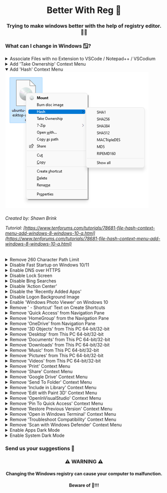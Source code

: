 <p align="center">
  <h1 align="center">Better With Reg 🧊</h1>
  <h3 align="center">Trying to make windows better with the help of registry editor. 👨‍💻</h3>
</p>

### What can I change in Windows 🪟?

<details>
  <summary>Associate Files with no Extension to VSCode / Notepad++ / VSCodium</summary>
  <h3 align="left">😵‍💫</h3>
  <h4 align="left">This item has no description yet.</h4>

  <h6 align="left">
  Created by Unknown</br>
  </h6>
</details>

<details>
  <summary>Add 'Take Ownership' Context Menu</summary>
  <img src="img/takeownership.png" alt="Check Files Hash Sum"/></br>
  <img src="img/takeownership1.png" alt="Check Files Hash Sum"/></br>

  <h6 align="left">
  Created by: Walter Glenn</br>

  Article: [https://www.howtogeek.com/howto/windows-vista/add-take-ownership-to-explorer-right-click-menu-in-vista/](https://www.howtogeek.com/howto/windows-vista/add-take-ownership-to-explorer-right-click-menu-in-vista/)
  </h6>
</details>

<details open>
  <summary>Add 'Hash' Context Menu</summary>
  <img src="img/hashsum.png" alt="Check Files Hash Sum"/></br>
  
  <h6 align="left">
  Created by: Shawn Brink</br>

  Tutorial: [https://www.tenforums.com/tutorials/78681-file-hash-context-menu-add-windows-8-windows-10-a.html](https://www.tenforums.com/tutorials/78681-file-hash-context-menu-add-windows-8-windows-10-a.html)
  </h6>
</details>

<details>
  <summary>Remove 260 Character Path Limit</summary>
  <h3 align="left">🥺</h3>
  <h4 align="left">This item has no description yet.</h4>

  <h6 align="left">
  Created by: Walter Glenn</br>

  Article: [http://www.howtogeek.com/266621/how-to-make-windows-10-accept-file-paths-over-260-characters/](http://www.howtogeek.com/266621/how-to-make-windows-10-accept-file-paths-over-260-characters/)
  </h6>
</details>

<details>
  <summary>Disable Fast Startup on Windows 10/11</summary>
  <h3 align="left">😭</h3>
  <h4 align="left">This item has no description yet.</h4>

  <h6 align="left">
  Created by: Tashreef Shareef</br>
  
  Tutorial: [https://www.makeuseof.com/windows-11-turn-on-or-off-fast-startup/](https://www.makeuseof.com/windows-11-turn-on-or-off-fast-startup/)
  </h6>
</details>

<details>
  <summary>Enable DNS over HTTPS</summary>
  <h3 align="left">😭</h3>
  <h4 align="left">This item has no description yet.</h4>

  <h6 align="left">
  Created by Unknown</br>
  </h6>
</details>

<details>
  <summary>Disable Lock Screen</summary>
  <h3 align="left">😣</h3>
  <h4 align="left">This item has no description yet.</h4>

  <h6 align="left">
  Created by Unknown</br>
  </h6>
</details>

<details>
  <summary>Disable Bing Searches</summary>
  <h3 align="left">😫</h3>
  <h4 align="left">This item has no description yet.</h4>

  <h6 align="left">
  Created by: Chris Hoffman and Josh Hendrickson</br>
  
  Article: [https://www.howtogeek.com/224159/how-to-disable-bing-in-the-windows-10-start-menu/](https://www.howtogeek.com/224159/how-to-disable-bing-in-the-windows-10-start-menu/)
  </h6>
</details>

<details>
  <summary>Disable 'Action Center'</summary>
  <h3 align="left">😩</h3>
  <h4 align="left">This item has no description yet.</h4>

  <h6 align="left">
  Created by Unknown</br>
  </h6>
</details>

<details>
  <summary>Disable the 'Recently Added Apps'</summary>
  <h3 align="left">😧</h3>
  <h4 align="left">This item has no description yet.</h4>

  <h6 align="left">
  Created by Unknown</br>
  </h6>
</details>

<details>
  <summary>Disable Logon Background Image</summary>
  <h3 align="left">😧</h3>
  <h4 align="left">This item has no description yet.</h4>

  <h6 align="left">
  Created by Unknown</br>
  </h6>
</details>

<details>
  <summary>Enable 'Windows Photo Viewer' on Windows 10</summary>
  <h3 align="left">😧</h3>
  <h4 align="left">This item has no description yet.</h4>

  <h6 align="left">
  Created by Walter Glenn</br>
  
  Article: [https://www.howtogeek.com/225844/how-to-make-windows-photo-viewer-your-default-image-viewer-on-windows-10/](https://www.howtogeek.com/225844/how-to-make-windows-photo-viewer-your-default-image-viewer-on-windows-10/)
  </h6>
</details>

<details>
  <summary>Remove ' - Shortcut' Text on Create Shortcuts</summary>
  <h3 align="left">😧</h3>
  <h4 align="left">This item has no description yet.</h4>

  <h6 align="left">
  Created by: Walter Glenn</br>

  Article: [http://www.howtogeek.com/281753/how-to-remove-the-shortcut-text-from-new-shortcuts-in-windows/](http://www.howtogeek.com/281753/how-to-remove-the-shortcut-text-from-new-shortcuts-in-windows/)
  </h6>
</details>

<details>
  <summary>Remove 'Quick Access' from Navigation Pane</summary>
  <h3 align="left">😧</h3>
  <h4 align="left">This item has no description yet.</h4>

  <h6 align="left">
  Created by: Shawn Brink</br>
  
  Tutorial: [https://www.tenforums.com/tutorials/4844-remove-quick-access-navigation-pane-windows-10-a.html](https://www.tenforums.com/tutorials/4844-remove-quick-access-navigation-pane-windows-10-a.html)
  </h6>
</details>

<details>
  <summary>Remove 'HomeGroup' from the Navigation Pane</summary>
  <h3 align="left">😧</h3>
  <h4 align="left">This item has no description yet.</h4>

  <h6 align="left">
  Created by: Shawn Brink</br>

  Tutorial: [https://www.tenforums.com/tutorials/4870-homegroup-navigation-pane-add-remove-windows-10-a.html](https://www.tenforums.com/tutorials/4870-homegroup-navigation-pane-add-remove-windows-10-a.html)
  </h6>
</details>

<details>
  <summary>Remove 'OneDrive' from Navigation Pane</summary>
  <h3 align="left">😧</h3>
  <h4 align="left">This item has no description yet.</h4>

  <h6 align="left">
  Created by: Shawn Brink</br>
  
  Tutorial: [http://www.tenforums.com/tutorials/4818-onedrive-add-remove-navigation-pane-windows-10-a.html](http://www.tenforums.com/tutorials/4818-onedrive-add-remove-navigation-pane-windows-10-a.html)
  </h6>
</details>

<details>
  <summary>Remove '3D Objects' from This PC 64-bit/32-bit</summary>
  <h3 align="left">😧</h3>
  <h4 align="left">This item has no description yet.</h4>

  <h6 align="left">
  Created by Chris Hoffman</br>

  Article: [https://www.howtogeek.com/222057/how-to-remove-the-folders-from-%E2%80%9Cthis-pc%E2%80%9D-on-windows-10/](https://www.howtogeek.com/222057/how-to-remove-the-folders-from-%E2%80%9Cthis-pc%E2%80%9D-on-windows-10/)
  </h6>
</details>

<details>
  <summary>Remove 'Desktop' from This PC 64-bit/32-bit</summary>
  <h3 align="left">😧</h3>
  <h4 align="left">This item has no description yet.</h4>

  <h6 align="left">
  Created by Chris Hoffman</br>

  Article: [https://www.howtogeek.com/222057/how-to-remove-the-folders-from-%E2%80%9Cthis-pc%E2%80%9D-on-windows-10/](https://www.howtogeek.com/222057/how-to-remove-the-folders-from-%E2%80%9Cthis-pc%E2%80%9D-on-windows-10/)
  </h6>
</details>

<details>
  <summary>Remove 'Documents' from This PC 64-bit/32-bit</summary>
  <h3 align="left">😧</h3>
  <h4 align="left">This item has no description yet.</h4>

  <h6 align="left">
  Created by Chris Hoffman</br>

  Article: [https://www.howtogeek.com/222057/how-to-remove-the-folders-from-%E2%80%9Cthis-pc%E2%80%9D-on-windows-10/](https://www.howtogeek.com/222057/how-to-remove-the-folders-from-%E2%80%9Cthis-pc%E2%80%9D-on-windows-10/)
  </h6>
</details>

<details>
  <summary>Remove 'Downloads' from This PC 64-bit/32-bit</summary>
  <h3 align="left">😧</h3>
  <h4 align="left">This item has no description yet.</h4>

  <h6 align="left">
  Created by Chris Hoffman</br>

  Article: [https://www.howtogeek.com/222057/how-to-remove-the-folders-from-%E2%80%9Cthis-pc%E2%80%9D-on-windows-10/](https://www.howtogeek.com/222057/how-to-remove-the-folders-from-%E2%80%9Cthis-pc%E2%80%9D-on-windows-10/)
  </h6>
</details>

<details>
  <summary>Remove 'Music' from This PC 64-bit/32-bit</summary>
  <h3 align="left">😧</h3>
  <h4 align="left">This item has no description yet.</h4>

  <h6 align="left">
  Created by Chris Hoffman</br>

  Article: [https://www.howtogeek.com/222057/how-to-remove-the-folders-from-%E2%80%9Cthis-pc%E2%80%9D-on-windows-10/](https://www.howtogeek.com/222057/how-to-remove-the-folders-from-%E2%80%9Cthis-pc%E2%80%9D-on-windows-10/)
  </h6>
</details>

<details>
  <summary>Remove 'Pictures' from This PC 64-bit/32-bit</summary>
  <h3 align="left">😧</h3>
  <h4 align="left">This item has no description yet.</h4>

  <h6 align="left">
  Created by Chris Hoffman</br>

  Article: [https://www.howtogeek.com/222057/how-to-remove-the-folders-from-%E2%80%9Cthis-pc%E2%80%9D-on-windows-10/](https://www.howtogeek.com/222057/how-to-remove-the-folders-from-%E2%80%9Cthis-pc%E2%80%9D-on-windows-10/)
  </h6>
</details>

<details>
  <summary>Remove 'Videos' from This PC 64-bit/32-bit</summary>
  <h3 align="left">😧</h3>
  <h4 align="left">This item has no description yet.</h4>

  <h6 align="left">
  Created by Chris Hoffman</br>

  Article: [https://www.howtogeek.com/222057/how-to-remove-the-folders-from-%E2%80%9Cthis-pc%E2%80%9D-on-windows-10/](https://www.howtogeek.com/222057/how-to-remove-the-folders-from-%E2%80%9Cthis-pc%E2%80%9D-on-windows-10/)
  </h6>
</details>

<details>
  <summary>Remove 'Print' Context Menu</summary>
  <h3 align="left">😧</h3>
  <h4 align="left">This item has no description yet.</h4>

  <h6 align="left">
  Created by Unknown</br>
  </h6>
</details>

<details>
  <summary>Remove 'Share' Context Menu</summary>
  <h3 align="left">😧</h3>
  <h4 align="left">This item has no description yet.</h4>

  <h6 align="left">
  Created by Unknown</br>
  </h6>
</details>

<details>
  <summary>Remove 'Google Drive' Context Menu</summary>
  <h3 align="left">😧</h3>
  <h4 align="left">This item has no description yet.</h4>

  <h6 align="left">
  Created by: Shawn Brink</br>
  
  Tutorial: [https://www.tenforums.com/tutorials/158948-how-add-remove-google-drive-context-menu-windows.html](https://www.tenforums.com/tutorials/158948-how-add-remove-google-drive-context-menu-windows.html)
  </h6>
</details>

<details>
  <summary>Remove 'Send To Folder' Context Menu</summary>
  <h3 align="left">😧</h3>
  <h4 align="left">This item has no description yet.</h4>

  <h6 align="left">
  Created by Unknown</br>
  </h6>
</details>

<details>
  <summary>Remove 'Include in Library' Context Menu</summary>
  <h3 align="left">😧</h3>
  <h4 align="left">This item has no description yet.</h4>

  <h6 align="left">
  Created by Unknown</br>
  </h6>
</details>

<details>
  <summary>Remove 'Edit with Paint 3D' Context Menu</summary>
  <h3 align="left">😧</h3>
  <h4 align="left">This item has no description yet.</h4>

  <h6 align="left">
  Created by Unknown</br>
  </h6>
</details>

<details>
  <summary>Remove 'OpenInVisualStudio' Context Menu</summary>
  <h3 align="left">😧</h3>
  <h4 align="left">This item has no description yet.</h4>

  <h6 align="left">
  Created by Unknown</br>
  </h6>
</details>

<details>
  <summary>Remove 'Pin To Quick Access' Context Menu</summary>
  <h3 align="left">😧</h3>
  <h4 align="left">This item has no description yet.</h4>

  <h6 align="left">

  Article: [https://winaero.com/remove-pin-quick-access-menu-windows-10/](https://winaero.com/remove-pin-quick-access-menu-windows-10/)
  </h6>
</details>

<details>
  <summary>Remove 'Restore Previous Version' Context Menu</summary>
  <h3 align="left">😧</h3>
  <h4 align="left">This item has no description yet.</h4>

  <h6 align="left">
  Created by Unknown</br>
  </h6>
</details>

<details>
  <summary>Remove 'Open in Windows Terminal' Context Menu</summary>
  <h3 align="left">😧</h3>
  <h4 align="left">This item has no description yet.</h4>

  <h6 align="left">
  Created by Unknown</br>
  </h6>
</details>

<details>
  <summary>Remove 'Troubleshoot Compatibility' Context Menu</summary>
  <h3 align="left">😧</h3>
  <h4 align="left">This item has no description yet.</h4>

  <h6 align="left">
  Created by Unknown</br>
  </h6>
</details>

<details>
  <summary>Remove 'Scan with Windows Defender' Context Menu</summary>
  <h3 align="left">😧</h3>
  <h4 align="left">This item has no description yet.</h4>

  <h6 align="left">
  Created by Unknown</br>
  </h6>
</details>

<details>
  <summary>Enable Apps Dark Mode</summary>
  <h3 align="left">😧</h3>
  <h4 align="left">This item has no description yet.</h4>

  <h6 align="left">
  Created by Unknown</br>
  </h6>
</details>

<details>
  <summary>Enable System Dark Mode</summary>
  <h3 align="left">😧</h3>
  <h4 align="left">This item has no description yet.</h4>

  <h6 align="left">
  Created by Unknown</br>
  </h6>
</details>

<h3 align="left" style="border-bottom: none">Send us your suggestions 🤝</h3>

<p align="center">
  <h3 align="center">⚠️ WARNING ⚠️</h3>
  <h4 align="center">Changing the Windows registry can cause your computer to malfunction.</h4>
  <h4 align="center">Beware of 🐛!!!</h4>
</p>
